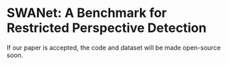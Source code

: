 # SWANet: A Benchmark for Restricted Perspective Detection
If our paper is accepted, the code and dataset will be made open-source soon.
